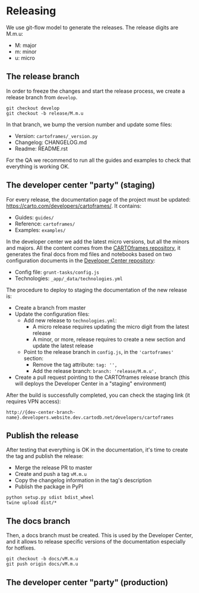 # Releasing

We use git-flow model to generate the releases. The release digits are M.m.u:

- M: major
- m: minor
- u: micro

## The release branch

In order to freeze the changes and start the release process, we create a release branch from `develop`.

```
git checkout develop
git checkout -b release/M.m.u
```

In that branch, we bump the version number and update some files:

- Version: `cartoframes/_version.py`
- Changelog: CHANGELOG.md
- Readme: README.rst

For the QA we recommend to run all the guides and examples to check that everything is working OK.

## The developer center "party" (staging)

For every release, the documentation page of the project must be updated: https://carto.com/developers/cartoframes/. It contains:

- Guides: `guides/`
- Reference: `cartoframes/`
- Examples: `examples/`

In the developer center we add the latest micro versions, but all the minors and majors. All the content comes from the [CARTOframes repository](https://github.com/CartoDB/cartoframes), it generates the final docs from md files and notebooks based on two configuration documents in the [Developer Center repository](https://github.com/CartoDB/developers):

- Config file: `grunt-tasks/config.js`
- Technologies: `_app/_data/technologies.yml`

The procedure to deploy to staging the documentation of the new release is:

- Create a branch from master
- Update the configuration files:
  - Add new release to `technologies.yml`:
    - A micro release requires updating the micro digit from the latest release
    - A minor, or more, release requires to create a new section and update the latest release
  - Point to the release branch in `config.js`, in the `'cartoframes'` section:
    - Remove the tag attribute: `tag: '',`
    - Add the release branch: `branch: 'release/M.m.u',`
- Create a pull request pointing to the CARTOframes release branch (this will deploys the Developer Center in a "staging" environment)

After the build is successfully completed, you can check the staging link (it requires VPN access):

`http://{dev-center-branch-name}.developers.website.dev.cartodb.net/developers/cartoframes`

## Publish the release

After testing that everything is OK in the documentation, it's time to create the tag and publish the release:

- Merge the release PR to master
- Create and push a tag `vM.m.u`
- Copy the changelog information in the tag's description
- Publish the package in PyPI

```
python setup.py sdist bdist_wheel
twine upload dist/*
```

## The docs branch

Then, a docs branch must be created. This is used by the Developer Center, and it allows to release specific versions of the documentation especially for hotfixes.

```
git checkout -b docs/vM.m.u
git push origin docs/vM.m.u
```

## The developer center "party" (production)

